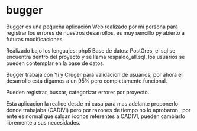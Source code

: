 # bugger 
Bugger es una pequeña aplicación Web realizado por mi persona para registrar los errores de nuestros desarrollos, 
es muy sencillo py abierto a futuras modificaciones.

Realizado bajo los lenguajes: php5
Base de datos: PostGres, el sql se encuentra dentro del proyecto y se llama respaldo_all.sql, los usuarios se pueden contemplar
en la base de datos.

Bugger trabaja con Yi y Cruger para validacion de usuarios, por ahora el desarrollo esta digamos a un 95% 
pero completamente funcional.

Pueden registrar, buscar, categorizar errorer por proyecto.

Esta aplicacion la realice desde mi casa para mas adelante proponerlo donde trabajaba (CADIVI) pero por razones de tiempo no lo aprobaron , por ente es normal que salgan iconos referentes a CADIVI, pueden cambiarlo libremente a sus necesidades.
